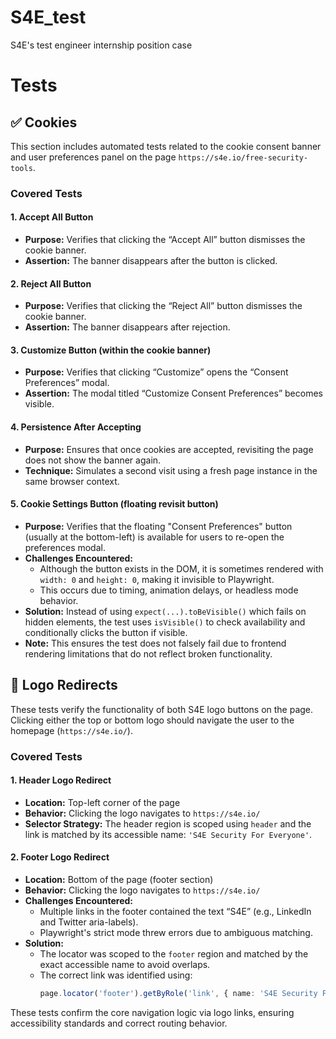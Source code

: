 # S4E_test
S4E's test engineer internship position case 
# Tests

## ✅ Cookies

This section includes automated tests related to the cookie consent banner and user preferences panel on the page `https://s4e.io/free-security-tools`.

### Covered Tests

#### 1. Accept All Button
- **Purpose:** Verifies that clicking the “Accept All” button dismisses the cookie banner.
- **Assertion:** The banner disappears after the button is clicked.

#### 2. Reject All Button
- **Purpose:** Verifies that clicking the “Reject All” button dismisses the cookie banner.
- **Assertion:** The banner disappears after rejection.

#### 3. Customize Button (within the cookie banner)
- **Purpose:** Verifies that clicking “Customize” opens the “Consent Preferences” modal.
- **Assertion:** The modal titled “Customize Consent Preferences” becomes visible.

#### 4. Persistence After Accepting
- **Purpose:** Ensures that once cookies are accepted, revisiting the page does not show the banner again.
- **Technique:** Simulates a second visit using a fresh page instance in the same browser context.

#### 5. Cookie Settings Button (floating revisit button)
- **Purpose:** Verifies that the floating "Consent Preferences" button (usually at the bottom-left) is available for users to re-open the preferences modal.
- **Challenges Encountered:**
  - Although the button exists in the DOM, it is sometimes rendered with `width: 0` and `height: 0`, making it invisible to Playwright.
  - This occurs due to timing, animation delays, or headless mode behavior.
- **Solution:** Instead of using `expect(...).toBeVisible()` which fails on hidden elements, the test uses `isVisible()` to check availability and conditionally clicks the button if visible.
- **Note:** This ensures the test does not falsely fail due to frontend rendering limitations that do not reflect broken functionality.


## 🔗 Logo Redirects

These tests verify the functionality of both S4E logo buttons on the page. Clicking either the top or bottom logo should navigate the user to the homepage (`https://s4e.io/`).

### Covered Tests

#### 1. Header Logo Redirect
- **Location:** Top-left corner of the page
- **Behavior:** Clicking the logo navigates to `https://s4e.io/`
- **Selector Strategy:** The header region is scoped using `header` and the link is matched by its accessible name: `'S4E Security For Everyone'`.

#### 2. Footer Logo Redirect
- **Location:** Bottom of the page (footer section)
- **Behavior:** Clicking the logo navigates to `https://s4e.io/`
- **Challenges Encountered:**
  - Multiple links in the footer contained the text “S4E” (e.g., LinkedIn and Twitter aria-labels).
  - Playwright's strict mode threw errors due to ambiguous matching.
- **Solution:**
  - The locator was scoped to the `footer` region and matched by the exact accessible name to avoid overlaps.
  - The correct link was identified using:
    ```ts
    page.locator('footer').getByRole('link', { name: 'S4E Security For Everyone' });
    ```

These tests confirm the core navigation logic via logo links, ensuring accessibility standards and correct routing behavior.



